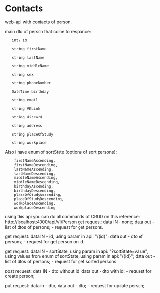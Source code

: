 # Contacts
web-api with contacts of person. 

main dto of person that come to responce:
      
       int? id 

       string firstName 

       string lastName 

       string middleName 

       string sex 

       string phoneNumber 

       DateTime birthday 

       string email 

       string VKLink 

       string discord 

       string address 

       string placeOfStudy 

       string workplace 
        
Also i have enum of sortState (options of sort persons):

        firstNameAscending,
        firstNameDescending,
        lastNameAscending,
        lastNameDescending,
        middleNameAscending,
        middleNameDescending,
        birthdayAscending,
        birthdayDescending,
        placeOfStudyAscending,
        placeOfStudyDescending,
        workplaceAscending,
        workplaceDescending

        
using this api you can do all commands of CRUD on this reference:
http://localhost:4000/api/v1/Person
get request: data IN - none; data out - list of dtos of persons; - request for get persons.

get request: data IN - id, using param in api: "/{id}"; data out - dto of persons; - request for get person on id.

get request: data IN - sortState, using param in api: "?sortState=value",
using values from enum of sortState, using param in api: "/{id}"; data out - list of dtos of persons; - request for get sorted persons.

post request: data IN - dto without id; data out - dto with id; - request for create person;

put request: data in - dto, data out - dto; - request for update person;


